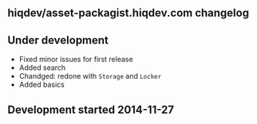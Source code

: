hiqdev/asset-packagist.hiqdev.com changelog
-------------------------------------------

## Under development

- Fixed minor issues for first release
- Added search
- Chandged: redone with `Storage` and `Locker`
- Added basics

## Development started 2014-11-27


